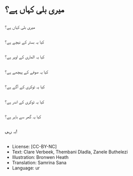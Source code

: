 # میری بلی کہاں ہے؟

##
میری بلی کہاں ہے؟

##
کیا یہ بستر کے نیچے ہے؟

##
کیا یہ الماری کے اوپر ہے؟

##
کیا یہ صوفے کے پیچھے ہے؟

##
کیا یہ ٹوکری کے آگے ہے؟

##
کیا یہ ٹوکری کے اندر ہے؟

##
کیا یہ گھر سے باہر ہے؟

##
یہ رہی!

##
* License: [CC-BY-NC]
* Text: Clare Verbeek, Thembani Dladla, Zanele Buthelezi
* Illustration: Bronwen Heath
* Translation: Samrina Sana
* Language: ur
